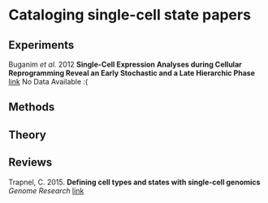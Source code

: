 # Cataloging single-cell state papers

## Experiments

Buganim _et al._ 2012 **Single-Cell Expression Analyses during
Cellular Reprogramming Reveal an Early
Stochastic and a Late Hierarchic Phase** [link](http://dx.doi.org/10.1016/j.cell.2012.08.023
) No Data Available :(


## Methods

## Theory

## Reviews

Trapnel, C. 2015. **Defining cell types and states with single-cell genomics** _Genome Research_ [link](https://doi.org/10.1101/gr.190595.115)

